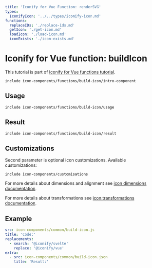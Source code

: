 ```yaml
title: 'Iconify for Vue Function: renderSVG'
types:
  IconifyIcon: '../../types/iconify-icon.md'
functions:
  replaceIDs: './replace-ids.md'
  getIcon: './get-icon.md'
  loadIcon: './load-icon.md'
  iconExists: './icon-exists.md'
```

# Iconify for Vue function: buildIcon

This tutorial is part of [Iconify for Vue functions tutorial](./index.md#functions).

`include icon-components/functions/build-icon/intro-component`

## Usage

`include icon-components/functions/build-icon/usage`

## Result

`include icon-components/functions/build-icon/result`

## Customizations

Second parameter is optional icon customizations. Available customizations:

`include icon-components/customisations`

For more details about dimensions and alignment see [icon dimensions documentation](./dimensions.md).

For more details about transformations see [icon transformations documentation](./transform.md).

## Example

```yaml
src: icon-components/common/build-icon.js
title: 'Code:'
replacements:
  - search: '@iconify/svelte'
    replace: '@iconify/vue'
extra:
  - src: icon-components/common/build-icon.json
    title: 'Result:'
```
